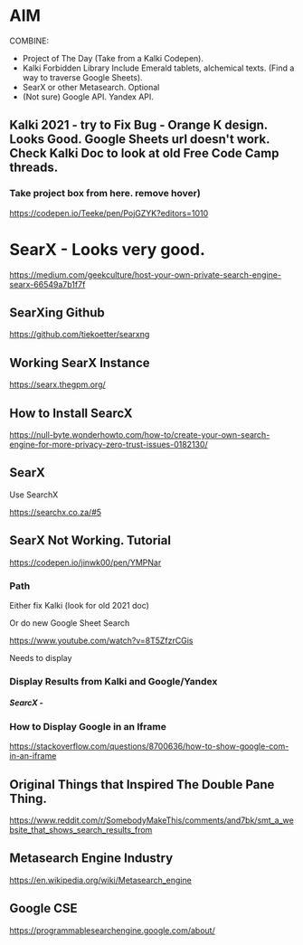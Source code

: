 # AIM

COMBINE: 

- Project of The Day (Take from a Kalki Codepen). 
- Kalki Forbidden Library Include Emerald tablets, alchemical texts. (Find a way to traverse Google Sheets). 
- SearX or other Metasearch.
Optional 
- (Not sure) Google API. Yandex API. 


## Kalki 2021 - try to Fix Bug - Orange K design. Looks Good. Google Sheets url doesn't work. Check Kalki Doc to look at old Free Code Camp threads. 

### Take project box from here. remove hover)

https://codepen.io/Teeke/pen/PojGZYK?editors=1010

# SearX - Looks very good. 

https://medium.com/geekculture/host-your-own-private-search-engine-searx-66549a7b1f7f



## SearXing Github

https://github.com/tiekoetter/searxng

## Working SearX Instance

https://searx.thegpm.org/

## How to Install SearcX 

https://null-byte.wonderhowto.com/how-to/create-your-own-search-engine-for-more-privacy-zero-trust-issues-0182130/

## SearX

Use SearchX

https://searchx.co.za/#5

## SearX Not Working. Tutorial

https://codepen.io/jinwk00/pen/YMPNar

### Path

Either fix Kalki (look for old 2021 doc)

Or do new Google Sheet Search

https://www.youtube.com/watch?v=8T5ZfzrCGis

Needs to display

### Display Results from Kalki and Google/Yandex

##### SearcX - 

### How to Display Google in an Iframe

https://stackoverflow.com/questions/8700636/how-to-show-google-com-in-an-iframe

## Original Things that Inspired The Double Pane Thing.

https://www.reddit.com/r/SomebodyMakeThis/comments/and7bk/smt_a_website_that_shows_search_results_from

## Metasearch Engine Industry

https://en.wikipedia.org/wiki/Metasearch_engine

## Google CSE

https://programmablesearchengine.google.com/about/
